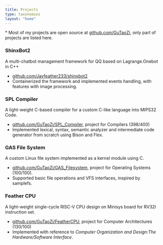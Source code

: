 ```yaml
---
title: Projects
type: taxonomies
layout: "home"
---
```


\* Most of my projects are open source at [github.com/GuTaoZi](https://github.com/GuTaoZi?tab=repositories), only part of projects are listed here.

### ShinxBot2

A multi-chatbot management framework for QQ based on Lagrange.Onebot in C++

- [github.com/Jayfeather233/shinxbot2](https://github.com/Jayfeather233/shinxbot2)
- Containerized the framework and implemented events handling, with features with image processing.

### SPL Compiler

A light-weight C-based compiler for a custom C-like language into MIPS32 Code.

- [github.com/GuTaoZi/SPL_Compiler](https://github.com/GuTaoZi/SPL_Compiler), project for Compilers (398/400)
- Implemented lexical, syntax, semantic analyzer and intermediate code generator from scratch using Bison and Flex.

### GAS File System

A custom Linux file system implemented as a kernel module using C.

- [github.com/GuTaoZi/GAS_Filesystem](https://github.com/GuTaoZi/GAS_Filesystem), project for Operating Systems (100/100).
- Supported basic file operations and VFS interfaces, inspired by samplefs.

### Feather CPU

A light-weight single-cycle RISC-V CPU design on Minisys board for RV32I instruction set.

- [github.com/GuTaoZi/FeatherCPU](https://github.com/GuTaoZi/FeatherCPU), project for Computer Architectures (130/100)
- Implemented with reference to *Computer Organization and Design:The Hardware/Software Interface*.